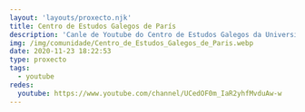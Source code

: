 ```yaml
---
layout: 'layouts/proxecto.njk'
title: Centro de Estudos Galegos de París
description: 'Canle de Youtube do Centro de Estudos Galegos da Universidade Sorbonne Nouvelle de París. '
img: /img/comunidade/Centro_de_Estudos_Galegos_de_Paris.webp
date: 2020-11-23 18:22:53
type: proxecto
tags:
  - youtube
redes:
  youtube: https://www.youtube.com/channel/UCedOF0m_IaR2yhfMvduAw-w
---
```

